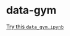# data-gym


[Try this ```data_gym.ipynb```](https://colab.research.google.com/drive/1d_XxWnEQbrEHgcj_KMi4XSjoBukuiqdw?authuser=1#scrollTo=TypfTHLp8gTF)
